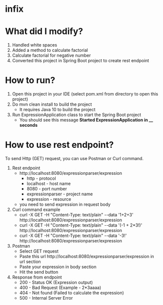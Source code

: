 # infix

# What did I modify?
1. Handled white spaces
2. Added a method to calculate factorial
3. Calculate factorial for negative number
4. Converted this project in Spring Boot project to create rest endpoint

# How to run?
1. Open this project in your IDE (select pom.xml from directory to open this project)
2. Do mvn clean install to build the project
    - It requires Java 10 to build the project 
3. Run ExpressionApplication class to start the Spring Boot project
    - You should see this message **Started ExpressionApplication in __ seconds**
    
# How to use rest endpoint?
To send Http (GET) request, you can use Postman or Curl command.
1. Rest endpoint
    - http://localhost:8080/expressionparser/expression  
        - http - protocol
        - localhost - host name
        - 8080 - port number
        - expressionparser - project name 
        - expression - resource
    - you need to send expression in request body
2. Curl command example
    - curl -X GET -H "Content-Type: text/plain" --data '1+2+3' http://localhost:8080/expressionparser/expression
    - curl -X GET -H "Content-Type: text/plain" --data '(-1  + 2*3!)' http://localhost:8080/expressionparser/expression
    - curl -X GET -H "Content-Type: text/plain" --data '-3!' http://localhost:8080/expressionparser/expression
3. Postman
    - Select GET request
    - Paste this url http://localhost:8080/expressionparser/expression in url section
    - Paste your expression in body section
    - Hit the send button
4. Response from endpoint 
    - 200 - Status OK (Expression output)
    - 400 - Bad Request (Example - 2*3aaaa)
    - 404 - Not found (Failed to calculate the expression)
    - 500 - Internal Server Error 
